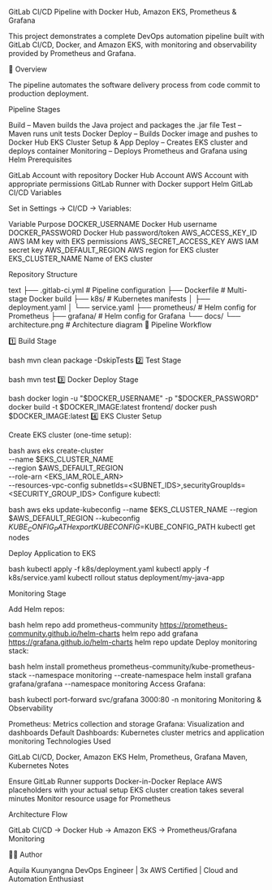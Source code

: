 GitLab CI/CD Pipeline with Docker Hub, Amazon EKS, Prometheus & Grafana

This project demonstrates a complete DevOps automation pipeline built with GitLab CI/CD, Docker, and Amazon EKS, with monitoring and observability provided by Prometheus and Grafana.

🚀 Overview

The pipeline automates the software delivery process from code commit to production deployment.

Pipeline Stages

Build – Maven builds the Java project and packages the .jar file
Test – Maven runs unit tests
Docker Deploy – Builds Docker image and pushes to Docker Hub
EKS Cluster Setup & App Deploy – Creates EKS cluster and deploys container
Monitoring – Deploys Prometheus and Grafana using Helm
Prerequisites

GitLab Account with repository
Docker Hub Account
AWS Account with appropriate permissions
GitLab Runner with Docker support
Helm
GitLab CI/CD Variables

Set in Settings → CI/CD → Variables:

Variable	Purpose
DOCKER_USERNAME	Docker Hub username
DOCKER_PASSWORD	Docker Hub password/token
AWS_ACCESS_KEY_ID	AWS IAM key with EKS permissions
AWS_SECRET_ACCESS_KEY	AWS IAM secret key
AWS_DEFAULT_REGION	AWS region for EKS cluster
EKS_CLUSTER_NAME	Name of EKS cluster

Repository Structure

text
├── .gitlab-ci.yml          # Pipeline configuration
├── Dockerfile              # Multi-stage Docker build
├── k8s/                    # Kubernetes manifests
│   ├── deployment.yaml
│   └── service.yaml
├── prometheus/             # Helm config for Prometheus
├── grafana/                # Helm config for Grafana
└── docs/
    └── architecture.png    # Architecture diagram
🔄 Pipeline Workflow

1️⃣ Build Stage

bash
mvn clean package -DskipTests
2️⃣ Test Stage

bash
mvn test
3️⃣ Docker Deploy Stage

bash
docker login -u "$DOCKER_USERNAME" -p "$DOCKER_PASSWORD"
docker build -t $DOCKER_IMAGE:latest frontend/
docker push $DOCKER_IMAGE:latest
4️⃣ EKS Cluster Setup

Create EKS cluster (one-time setup):

bash
aws eks create-cluster \
  --name $EKS_CLUSTER_NAME \
  --region $AWS_DEFAULT_REGION \
  --role-arn <EKS_IAM_ROLE_ARN> \
  --resources-vpc-config subnetIds=<SUBNET_IDS>,securityGroupIds=<SECURITY_GROUP_IDS>
Configure kubectl:

bash
aws eks update-kubeconfig --name $EKS_CLUSTER_NAME --region $AWS_DEFAULT_REGION --kubeconfig $KUBE_CONFIG_PATH
export KUBECONFIG=$KUBE_CONFIG_PATH
kubectl get nodes

Deploy Application to EKS

bash
kubectl apply -f k8s/deployment.yaml
kubectl apply -f k8s/service.yaml
kubectl rollout status deployment/my-java-app

Monitoring Stage

Add Helm repos:

bash
helm repo add prometheus-community https://prometheus-community.github.io/helm-charts
helm repo add grafana https://grafana.github.io/helm-charts
helm repo update
Deploy monitoring stack:

bash
helm install prometheus prometheus-community/kube-prometheus-stack --namespace monitoring --create-namespace
helm install grafana grafana/grafana --namespace monitoring
Access Grafana:

bash
kubectl port-forward svc/grafana 3000:80 -n monitoring
Monitoring & Observability

Prometheus: Metrics collection and storage
Grafana: Visualization and dashboards
Default Dashboards: Kubernetes cluster metrics and application monitoring
Technologies Used

GitLab CI/CD, Docker, Amazon EKS
Helm, Prometheus, Grafana
Maven, Kubernetes
Notes

Ensure GitLab Runner supports Docker-in-Docker
Replace AWS placeholders with your actual setup
EKS cluster creation takes several minutes
Monitor resource usage for Prometheus

Architecture Flow

GitLab CI/CD → Docker Hub → Amazon EKS → Prometheus/Grafana Monitoring

👨‍💻 Author

Aquila Kuunyangna
DevOps Engineer | 3x AWS Certified | Cloud and Automation Enthusiast

